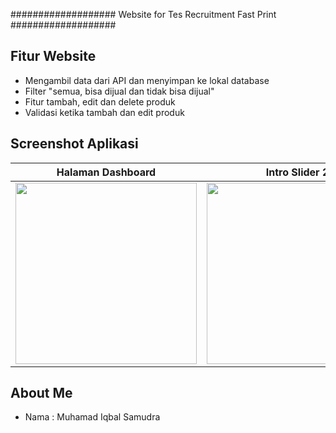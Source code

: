###################
Website for Tes Recruitment Fast Print
###################

## Fitur Website
* Mengambil data dari API dan menyimpan ke lokal database
* Filter "semua, bisa dijual dan tidak bisa dijual"
* Fitur tambah, edit dan delete produk
* Validasi ketika tambah dan edit produk

## Screenshot Aplikasi
Halaman Dashboard | Intro Slider 2
------------ | -------------
<img src="https://github.com/samudraiqbal/Tes_Produk_Website/assets/21413338/890261f7-ded7-41a0-8610-763ae1fb1e9b" width="290"/>|<img src="https://github.com/samudraiqbal/Tes_Produk_Website/assets/21413338/384e02cf-a61f-4d5d-9a8a-5317adadbead" width="290"/>

## About Me
* Nama : Muhamad Iqbal Samudra
